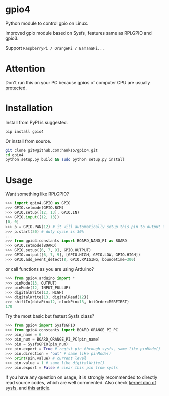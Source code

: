# gpio4
Python module to control gpio on Linux.

Improved gpio module based on Sysfs, features same as RPi.GPIO and gpio3.

Support `RaspberryPi / OrangePi / BananaPi...`


# Attention
Don't run this on your PC because gpios of computer CPU are usually protected.


# Installation
Install from PyPI is suggested.

```bash
pip install gpio4
```

Or install from source.

```bash
git clone git@github.com:hankso/gpio4.git
cd gpio4
python setup.py build && sudo python setup.py install
```


# Usage
Want something like RPi.GPIO?

```python
>>> import gpio4.GPIO as GPIO
>>> GPIO.setmode(GPIO.BCM)
>>> GPIO.setup([12, 13], GPIO.IN)
>>> GPIO.input([12, 13])
[0, 0]
>>> p = GPIO.PWN(12) # it will automatically setup this pin to output first
>>> p.start(30) # duty cycle is 30%
...
>>> from gpio4.constants import BOARD_NANO_PI as BOARD
>>> GPIO.setmode(BOARD)
>>> GPIO.setup([6, 7, 9], GPIO.OUTPUT)
>>> GPIO.output([6, 7, 9], [GPIO.HIGH, GPIO.LOW, GPIO.HIGH])
>>> GPIO.add_event_detect(8, GPIO.RAISING, bouncetime=300)
```

or call functions as you are using Arduino?

```python
>>> from gpio4.arduino import *
>>> pinMode(13, OUTPUT)
>>> pinMode(12, INPUT_PULLUP)
>>> digitalWrite(13, HIGH)
>>> digitalWrite(13, digitalRead(12))
>>> shiftIn(dataPin=12, clockPin=13, bitOrder=MSBFIRST)
170
```

Try the most basic but fastest Sysfs class?

```python
>>> from gpio4 import SysfsGPIO
>>> from gpio4.constants import BOARD_ORANGE_PI_PC
>>> pin_name = 6
>>> pin_num = BOARD_ORANGE_PI_PC[pin_name]
>>> pin = SysfsGPIO(pin_num)
>>> pin.export = True # regist pin through sysfs, same like pinMode()
>>> pin.direction = 'out' # same like pinMode()
>>> print(pin.value) # current level
>>> pin.value = 1 # same like digitalWrite()
>>> pin.export = False # clear this pin from sysfs
```

If you have any question on usage, it is strongly recommended to directly read source codes, which are well commented.
Also check [kernel doc of sysfs](https://www.kernel.org/doc/Documentation/gpio/sysfs.txt), and [this article](https://www.acmesystems.it/gpio_sysfs).
